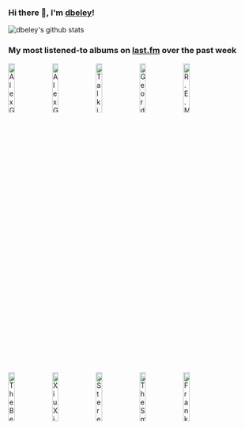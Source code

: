 ### Hi there 👋, I'm [dbeley](https://dbeley.ovh/en)!

![dbeley's github stats](https://github-readme-stats.vercel.app/api?username=dbeley)

### My most listened-to albums on [last.fm](https://www.last.fm/user/d_beley) over the past week

[<img src='https://lastfm.freetls.fastly.net/i/u/300x300/0b8520054cfd8af493b44a8bed0a2361.jpg' width='16%' height='16%' alt='Alex G - TRICK'>](https://www.last.fm/music/alex%2bg/trick)&nbsp;
[<img src='https://lastfm.freetls.fastly.net/i/u/300x300/03337c9410154aa74af1e6b23bafa085.jpg' width='16%' height='16%' alt='Alex G - RACE'>](https://www.last.fm/music/alex%2bg/race)&nbsp;
[<img src='https://lastfm.freetls.fastly.net/i/u/300x300/e3d95ddef6f60080e68028629a8eb154.png' width='16%' height='16%' alt='Talking Heads - Fear of Music'>](https://www.last.fm/music/talking%2bheads/fear%2bof%2bmusic)&nbsp;
[<img src='https://lastfm.freetls.fastly.net/i/u/300x300/55132b99fcb3f853fd30d5ec2aca0517.jpg' width='16%' height='16%' alt='Geordie Greep - The New Sound'>](https://www.last.fm/music/geordie%2bgreep/the%2bnew%2bsound)&nbsp;
[<img src='https://lastfm.freetls.fastly.net/i/u/300x300/7f6f49a275c7455fc5e708adc2dc07ea.png' width='16%' height='16%' alt='R.E.M. - Reckoning'>](https://www.last.fm/music/r.e.m./reckoning)&nbsp;
<br>
[<img src='https://lastfm.freetls.fastly.net/i/u/300x300/5efd3a722587f3bf448160c7cfb4c625.jpg' width='16%' height='16%' alt='The Beths - Expert in a Dying Field'>](https://www.last.fm/music/the%2bbeths/expert%2bin%2ba%2bdying%2bfield)&nbsp;
[<img src='https://lastfm.freetls.fastly.net/i/u/300x300/4805592b3e8850cc3aa85ee73f33faab.jpg' width='16%' height='16%' alt='Xiu Xiu - 13" Frank Beltrame Italian Stiletto with Bison Horn Grips'>](https://www.last.fm/music/xiu%2bxiu/13%2522%2bfrank%2bbeltrame%2bitalian%2bstiletto%2bwith%2bbison%2bhorn%2bgrips)&nbsp;
[<img src='https://lastfm.freetls.fastly.net/i/u/300x300/f76da5e7f8895fa1de817316332a1db3.jpg' width='16%' height='16%' alt='Stereolab - Transient Random-Noise Bursts with Announcements'>](https://www.last.fm/music/stereolab/transient%2brandom-noise%2bbursts%2bwith%2bannouncements)&nbsp;
[<img src='https://lastfm.freetls.fastly.net/i/u/300x300/5a4441e6eaf8337da22616122b8bccd6.jpg' width='16%' height='16%' alt='The Smile - Cutouts'>](https://www.last.fm/music/the%2bsmile/cutouts)&nbsp;
[<img src='https://lastfm.freetls.fastly.net/i/u/300x300/557397c58f19a5a89a003056ab196692.jpg' width='16%' height='16%' alt='Frank Zappa - Hot Rats'>](https://www.last.fm/music/frank%2bzappa/hot%2brats)&nbsp;
<br>
